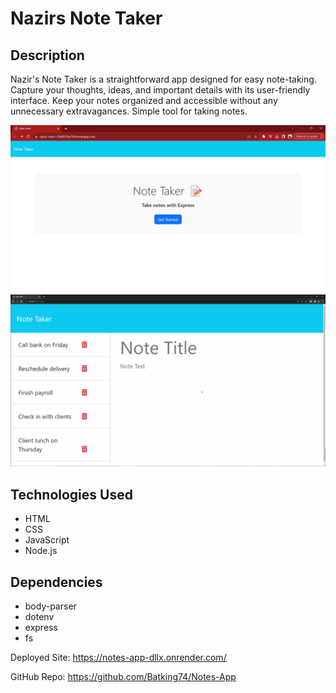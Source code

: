 # Nazirs Note Taker

## Description
Nazir's Note Taker is a straightforward app designed for easy note-taking. Capture your thoughts, ideas, and important details with its user-friendly interface. Keep your notes organized and accessible without any unnecessary extravagances. Simple tool for taking notes.


![Nazirs Notes Project Image](./Assets/Nazirs-Note-Taker-Project.webp)
![Nazirs Notes Project gif](./Assets/Nazirs-Notes-Project.gif)




## Technologies Used
- HTML
- CSS
- JavaScript
- Node.js

## Dependencies
- body-parser
- dotenv
- express
- fs


Deployed Site: https://notes-app-dllx.onrender.com/

GitHub Repo: https://github.com/Batking74/Notes-App
